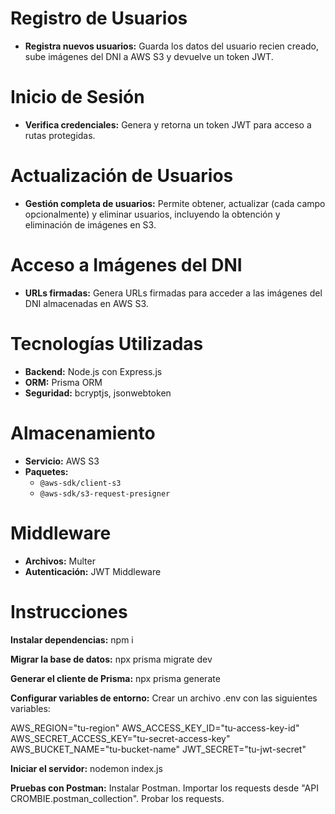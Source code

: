 # Registro de Usuarios

- **Registra nuevos usuarios:** Guarda los datos del usuario recien creado, sube imágenes del DNI a AWS S3 y devuelve un token JWT.

# Inicio de Sesión

- **Verifica credenciales:** Genera y retorna un token JWT para acceso a rutas protegidas.

# Actualización de Usuarios

- **Gestión completa de usuarios:** Permite obtener, actualizar (cada campo opcionalmente) y eliminar usuarios, incluyendo la obtención y eliminación de imágenes en S3.

# Acceso a Imágenes del DNI

- **URLs firmadas:** Genera URLs firmadas para acceder a las imágenes del DNI almacenadas en AWS S3.

# Tecnologías Utilizadas

- **Backend:** Node.js con Express.js
- **ORM:** Prisma ORM
- **Seguridad:** bcryptjs, jsonwebtoken

# Almacenamiento

- **Servicio:** AWS S3
- **Paquetes:** 
  - `@aws-sdk/client-s3`
  - `@aws-sdk/s3-request-presigner`

# Middleware

- **Archivos:** Multer
- **Autenticación:** JWT Middleware

# Instrucciones

**Instalar dependencias:** npm i

**Migrar la base de datos:** npx prisma migrate dev

**Generar el cliente de Prisma:** npx prisma generate

**Configurar variables de entorno:** Crear un archivo .env con las siguientes variables:

AWS_REGION="tu-region"
AWS_ACCESS_KEY_ID="tu-access-key-id"
AWS_SECRET_ACCESS_KEY="tu-secret-access-key"
AWS_BUCKET_NAME="tu-bucket-name"
JWT_SECRET="tu-jwt-secret"

**Iniciar el servidor:** nodemon index.js

**Pruebas con Postman:** Instalar Postman. Importar los requests desde "API CROMBIE.postman_collection". Probar los requests.
